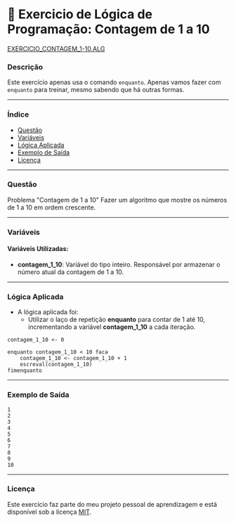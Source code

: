 
# 🚀 Exercicio de Lógica de Programação: Contagem de 1 a 10

<a href="/logica-de-programacao/VisualG_Portugol/Estrutura_Condicional/Exercicios/exercicio_contagem_1-10/exercicio_contagem_1-10.alg">EXERCICIO_CONTAGEM_1-10.ALG</a>

### Descrição

Este exercício apenas usa o comando `enquanto`. Apenas vamos fazer com `enquanto` para treinar, mesmo sabendo que há outras formas.

---

### Índice

- [Questão](#questão)
- [Variáveis](#variáveis)
- [Lógica Aplicada](#lógica-aplicada)
- [Exemplo de Saída](#exemplo-de-saída)
- [Licença](#licença)

---

### Questão

Problema "Contagem de 1 a 10"
Fazer um algoritmo que mostre os números de 1 a 10 em ordem crescente.

---

### Variáveis

#### Variáveis Utilizadas:

- **contagem_1_10**: Variável do tipo inteiro. Responsável por armazenar o número atual da contagem de 1 a 10.

---

### Lógica Aplicada

- A lógica aplicada foi:
  - Utilizar o laço de repetição **enquanto** para contar de 1 até 10, incrementando a variável **contagem_1_10** a cada iteração.

```alg
contagem_1_10 <- 0

enquanto contagem_1_10 < 10 faca
    contagem_1_10 <- contagem_1_10 + 1
    escreval(contagem_1_10)
fimenquanto
```

---

### Exemplo de Saída

```
1
2
3
4
5
6
7
8
9
10
```

---

### Licença

Este exercício faz parte do meu projeto pessoal de aprendizagem e está disponível sob a licença [MIT](LICENSE).
